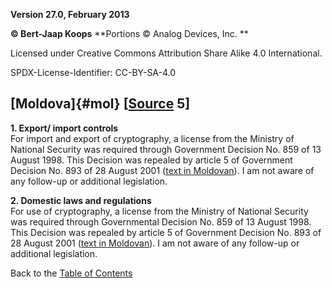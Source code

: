 **Version 27.0, February 2013**

**© Bert-Jaap Koops**
**Portions © Analog Devices, Inc. **  

Licensed under Creative Commons Attribution Share Alike 4.0 International.

SPDX-License-Identifier: CC-BY-SA-4.0

## [Moldova]{#mol} \[[Source](cls-srce.htm) 5\]

**1. Export/ import controls**\
For import and export of cryptography, a license from the Ministry of
National Security was required through Government Decision No. 859 of 13
August 1998. This Decision was repealed by article 5 of Government
Decision No. 893 of 28 August 2001 ([text in
Moldovan](http://lex.justice.md/md/295447/)). I am not aware of any
follow-up or additional legislation.

**2. Domestic laws and regulations**\
For use of cryptography, a license from the Ministry of National
Security was required through Governmental Decision No. 859 of 13 August
1998. This Decision was repealed by article 5 of Government Decision No.
893 of 28 August 2001 ([text in
Moldovan](http://lex.justice.md/md/295447/)). I am not aware of any
follow-up or additional legislation.

Back to the [Table of Contents](index.md)
